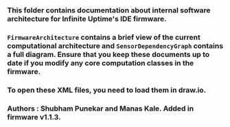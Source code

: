 ### This folder contains documentation about internal software architecture for Infinite Uptime's IDE firmware.

### `FirmwareArchitecture` contains a brief view of the current computational architecture and `SensorDependencyGraph` contains a full diagram. Ensure that you keep these documents up to date if you modify any core computation classes in the firmware.

### To open these XML files, you need to load them in draw.io.

### Authors : Shubham Punekar and Manas Kale. Added in firmware v1.1.3.